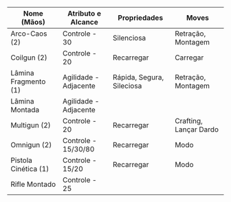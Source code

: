 | Nome (Mãos)          | Atributo e Alcance    | Propriedades              | Moves                  |
| -------------------- | --------------------- | ------------------------- | ---------------------- |
| Arco-Caos (2)        | Controle - 30         | Silenciosa                | Retração, Montagem     |
| Coilgun (2)          | Controle - 20         | Recarregar                | Carregar               |
| Lâmina Fragmento (1) | Agilidade - Adjacente | Rápida, Segura, Sileciosa | Retração, Montagem     |
| Lâmina Montada       | Agilidade - Adjacente |                           |                        |
| Multigun (2)         | Controle - 20         | Recarregar                | Crafting, Lançar Dardo |
| Omnigun (2)          | Controle - 15/30/80   | Recarregar                | Modo                   |
| Pistola Cinética (1) | Controle - 15/20      | Recarregar                | Modo                   |
| Rifle Montado        | Controle - 25         |                           |                        |

